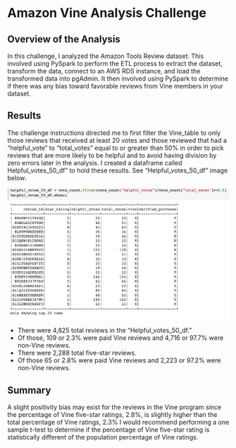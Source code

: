 # Amazon Vine Analysis Challenge

## Overview of the Analysis
In this challenge, I analyzed the Amazon Tools Review dataset. This involved using PySpark to perform the ETL process to 
extract the dataset, transform the data, connect to an AWS RDS instance, and load the transformed data into pgAdmin. It 
then involved using PySpark to determine if there was any bias toward favorable reviews from Vine members in your dataset. </p>

## Results
The challenge instructions directed me to first filter the Vine_table to only those reviews that received at least 20 
votes and those reviewed that had a “helpful_vote” to “total_votes” equal to or greater than 50% in order to pick reviews 
that are more likely to be helpful and to avoid having division by zero errors later in the analysis. I created a dataframe 
called Helpful_votes_50_df” to hold these results. See “Helpful_votes_50_df” image below.</p>

![Helpful_votes_50_df.png]( https://github.com/Robertfnicholson/Amazon_Vine_Analysis/blob/2eb57f4d849261ec1d1230b900a5a473eece991d/Helpful_votes_50_df.png)

*	There were 4,825 total reviews in the “Helpful_votes_50_df.” 
*	Of those, 109 or 2.3% were paid Vine reviews and 4,716 or 97.7% were non-Vine reviews.
*	There were 2,288 total five-star reviews.
*	Of those 65 or 2.8% were paid Vine reviews and 2,223 or 97.2% were non-Vine reviews.</p>

## Summary
A slight positivity bias may exist for the reviews in the Vine program since the percentage of Vine five-star ratings, 2.8%, 
is slightly higher than the total percentage of Vine ratings, 2.3%  I would recommend performing a one sample t-test to 
determine if the percentage of Vine five-star rating is statistically different of the population percentage of Vine ratings. 
</p>
